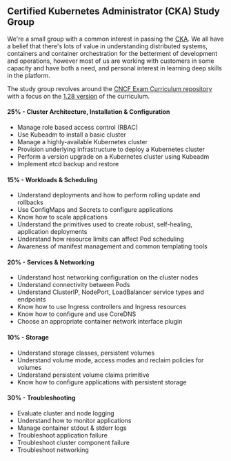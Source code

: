 ## Certified Kubernetes Administrator (CKA) Study Group

We're a small group with a common interest in passing the [CKA](https://www.cncf.io/certification/expert/). We all have a belief that there's lots of value in understanding distributed systems, containers and container orchestration for the betterment of development and operations, however most of us are working with customers in some capacity and have both a need, and personal interest in learning deep skills in the platform. 

The study group revolves around the [CNCF Exam Curriculum repository ](https://github.com/cncf/curriculum) with a focus on the [1.28 version](https://github.com/cncf/curriculum/blob/master/CKA_Curriculum_v1.28.pdf) of the curriculum.


#### 25% - Cluster Architecture, Installation & Configuration
- Manage role based access control (RBAC)
- Use Kubeadm to install a basic cluster
- Manage a highly-available Kubernetes cluster
- Provision underlying infrastructure to deploy a Kubernetes cluster
- Perform a version upgrade on a Kubernetes cluster using Kubeadm
- Implement etcd backup and restore

#### 15% - Workloads & Scheduling
- Understand deployments and how to perform rolling update and rollbacks
- Use ConfigMaps and Secrets to configure applications
- Know how to scale applications
- Understand the primitives used to create robust, self-healing, application deployments
- Understand how resource limits can affect Pod scheduling
- Awareness of manifest management and common templating tools

#### 20% - Services & Networking
- Understand host networking configuration on the cluster nodes
- Understand connectivity between Pods
- Understand ClusterIP, NodePort, LoadBalancer service types and endpoints
- Know how to use Ingress controllers and Ingress resources
- Know how to configure and use CoreDNS
- Choose an appropriate container network interface plugin

#### 10% - Storage
- Understand storage classes, persistent volumes
- Understand volume mode, access modes and reclaim policies for volumes
- Understand persistent volume claims primitive
- Know how to configure applications with persistent storage

#### 30% - Troubleshooting
- Evaluate cluster and node logging
- Understand how to monitor applications
- Manage container stdout & stderr logs
- Troubleshoot application failure
- Troubleshoot cluster component failure
- Troubleshoot networking


